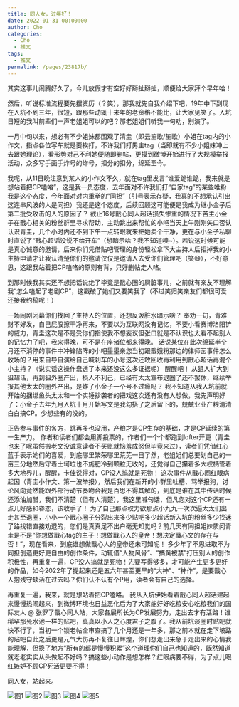 ```yaml
---
title: 同人女，过年好！
date: 2022-01-31 00:00:00
author: Cho
categories: 
  - Cho
  - 推文
tags: 
  - 推文
permalink: /pages/23817b/
---
```


其实这事儿闹腾好久了，今儿放假才有空好好掰扯掰扯，顺便给大家拜个早年哈！

然后，听说标准流程要先摆资历（？笑），那我就先自我介绍下吧，19年中下到现在入坑不到三年，很短，跟那些动辄十来年的老资格不能比，让大家见笑了。入坑日短的我叫前辈们一声老姐姐可以的吧？那老姐姐们听我一句劝，别演了。

一月中旬以来，想必有不少姐妹都围观了清圭（即云笙歌/笙歌）小姐在tag内的小作文，指点各位写车就是要挨打，不许我们打男主tag（当即就有不少小姐妹冲上去跟她理论），看形势对己不利她便随即删帖，更摸到微博开始进行了大规模举报活动，众多写手画手炸号的炸号，扣分的扣分，绵延至今。

<!-- more -->

我呢，从11日晚注意到某人的小作文不久，就在tag里发言“谁爱跪谁跪，我来就是想站着把CP嗑咯”，这是我一贯态度，去年面对不许我们打“自家tag”的某些唯粉我是这个态度，今年面对对内重拳的“同担”（引号表示存疑，我真的不想承认引出这连串风波的人是同担）我还是这个态度，后续回顾这可能便是我成为继小金子后第二批受攻击的人的原因了？
截止16号戬心同人超话损失惨重的情况下苦主小金子在戬心相关的粉丝群里寻求帮助，主动跳出来帮忙的小吧当天上午刚刚矢口否认认识青圭，几个小时内还不到下午一点转眼就来把她卖个干净，更在与小金子私聊时直说了“戬心超话没说不给开车”（想暗示啥？我不知道噢~）。若说这时候可能是真心诚意的邀请，后来你们凭借贴吧管理的身份轻松拿下大主持人后拒掉我的小主持申请才让我认清楚你们的邀请仅仅是邀请人去受你们管理吧（笑😄），不好意思，这跟我站着把CP嗑咯的原则有背，只好删帖走人咯。

到那时候我其实还不想把话说绝了毕竟是戬心圈的屙脏事儿，之前就有亲友不理解我“怎么嗑起了老剧CP”，这戳破了她们又要笑我了（不过笑归笑亲友们都很可爱还接我约稿呢！）

一场闹剧闭幕你们找回了主持人的位置，还想反泼脏水暗示啥？
奉劝一句，青难财不好发，自己屁股擦干净再来，不要以为互联网没有记忆，不要小看赛博洛阳铲的威力，青圭这次是不是受你们指使我不想妄议但张口就是不认识也太看不起别人的记忆力了吧，我来得晚，可不是在座诸位都来得晚。
话说某位在此次绵延半个月还不消停的事件中冲锋陷阵的小吧墨墨亲您当初跟戬娥粉那边的律师函事件怎么收场的？用来自导自演给自己喊刹车的小号这次还敢回收再利用到戬心超话再混个小主持？（说实话这操作蠢透了本来还没这么多证据呢）
醒醒吧！
从狙人扩大到狙超话，再到狙外圈产出，损人不利己，已经有太太宣布退圈了还不罢休，继续举报其他太太的圈外产出，是炸了小金子一个号不过瘾吗？
我不知道从我入坑前就开始的捆绑鱼头太太和一个实锤抄袭者的把戏这次还有没有人想做，我先声明好了：小金子去年九月入坑十月开始写文是我勾搭了之后留下的，兢兢业业产粮清清白白搞CP。少想些有的没的。

正告参与事件的各方，跳再多也没用，产粮才是CP生存的基础，才是CP延续的第一生产力。
作者和读者们都会用脚投票的，作者们一个个都跑到lofter开更（青圭也来了呢虽然搬老文没诚意读者不买账就恼羞成怒但毕竟来过），读者们凭借红心蓝手表示她们的喜爱，到底哪里繁荣哪里荒芜一目了然，老姐姐们总要划自己的一亩三分地然后守着土坷垃也不施肥冷到颗粒无收的，还觉得自己攥着多大权柄管着多大地界儿，醒醒，卡佳说得对，CP没人搞就是死物！
这次事件从戬心圈红眼病起因（青圭小作文、第一波举报），然后我们在新开的小群里吐槽、骂举报狗，讨论风向竟然能跟外部行动节奏吻合我是百思不得其解的，到底是谁在其中传话时候还添油加醋，我们不清楚（但有人清楚），我这里喊句话，但凡您对这个CP还有一点儿好感和眷恋，该收手了！
为了自己那点权力欲那点小九九一次次逼太太们出走甚至退圈，小小一个戬心圈子分裂出来多少贴吧多少超话新入坑的粉丝多少找迷了路找错直接劝退的，您们是真真足不出户毫无知觉吗？前几天有同担姐妹质问青圭是不是“你想做戬心tag的主子！想做戬心人的皇帝！想决定戬心文的存在与否！”，现在看来，到底谁想做戬心人的皇帝还未可知呢！
多少年了不思进取不为同担创造更好更自由的创作条件，动辄借“人物风骨”、“搞黄被禁”打压别人的创作积极性，再重复一遍，CP没人搞就是死物！先要写得够多，才可能产生更多更好的作品，如今2022年了提起来还是五六年甚至更早的“大神”、“神作”，是要戬心人抱残守缺活在过去吗？你们认不认有个P用，读者会有自己的选择。

再重复一遍，我来，就是想站着把CP嗑咯。
我从入坑伊始看着戬心同人超话建起来慢慢热闹起来，到微博环境也日益恶化后为了大家能好好吃粮安心吃粮我们的国际友人 @ 张罗了戬心同人站，大家各展所长为CP发展努力，走出去才有活路！谁稀罕那死水池一样的贴吧，真真以小人之心度君子之腹了。我从前坑淡圈时贴吧就快不行了，当初一个锁老帖全审查搞了几个月还是一年多，那之前本就在走下坡路的贴吧自此之后更是元气大伤再不复往日辉煌，你们想走出来急于走出来的心情我能理解，但换了地方“所有的都是慢慢积累”这个道理你们自己也知道的，既然知道就老老实实从头做起不好吗？搞这些小动作是想怎样？红眼病要不得，为了点儿眼红嫉妒不顾CP死活更要不得！

同人女，站起来。

![图1](/img/20220131/1.png)
![图2](/img/20220131/2.png)
![图3](/img/20220131/3.png)
![图4](/img/20220131/4.png)
![图5](/img/20220131/5.png)

